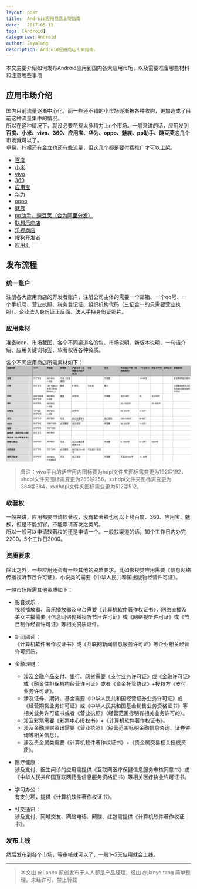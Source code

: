 ```yaml
---
layout: post  
title:  Android应用商店上架指南  
date:   2017-05-12 
tags: [Android]  
categories: Android  
author: JayaTang  
description: Android应用商店上架指南。  
---
```

本文主要介绍如何发布Android应用到国内各大应用市场，以及需要准备哪些材料和注意哪些事项


## 应用市场介绍

国内目前流量逐渐中心化，而一些还不错的小市场逐渐被各种收购，更加造成了目前这种流量集中的情况。  
所以在这种情况下，就没必要花费太多精力上n个市场。一般来讲的话，应用发到**百度、小米、vivo、360、应用宝、华为、oppo、魅族、pp助手、豌豆荚**这几个市场就可以了。  
卓易、柠檬还有金立也还有些流量，但这几个都是要付费推广才可以上架。  

- [百度](http://app.baidu.com)
- [小米](http://dev.xiaomi.com/console/)
- [vivo](https://dev.vivo.com.cn)
- [360](http://dev.360.cn/)
- [应用宝](http://open.qq.com)
- [华为](http://developer.huawei.com/)
- [oppo](http://open.oppomobile.com/newuser/login)
- [魅族](http://open.flyme.cn/)
- [pp助手、豌豆荚（合为阿里分发）](http://open.uc.cn/notice)
- [联想乐商店](http://open.lenovo.com/developer/)
- [乐视商店](http://open.le.com/dev-web/)
- [搜狗开发者](http://zhushou.sogou.com/open/)
- [应用汇](http://dev.appchina.com/dev/index)

## 发布流程

### 统一账户

注册各大应用商店的开发者账户，注册公司主体的需要一个邮箱、一个qq号、一个手机号、营业执照、税务登记证、组织机构代码（三证合一的只需要营业执照）、企业法人身份证正反面、法人手持身份证照片。

### 应用素材

准备icon、市场截图、各个不同渠道名的包、市场说明、新版本说明、一句话介绍、应用关键词标签、软著权等各种资质。  

各个不同应用商店所需素材如下：  
![素材](/assets/img/android-online-guide/01.jpg)  

> 备注：vivo平台的话应用内图标要为hdpi文件夹图标需变更为192@192，xhdpi文件夹图标需变更为256@256，xxhdpi文件夹图标需变更为384@384，xxxhdpi文件夹图标需变更为512@512。

### 软著权

一般来讲，应用都要申请软著权，没有软著权也可以上线百度、360、应用宝、魅族，但是不能加官，不能申请首发之类的。  
所以一般可以申请软著权的还是申请一个。一般找渠道的话，10个工作日内办完2200，5个工作日3000。   

### 资质要求

除此之外，一些应用还会有一些其他的资质要求。比如影视类应用需要《信息网络传播视听节目许可证》，小说类的需要《中华人民共和国出版物经营许可证》。  

一般市场所需其他资质如下：  

- 影音娱乐：  
  视频播放器、音乐播放器及电台需要《计算机软件著作权证书》，网络直播及美女主播需要《信息网络传播视听节目许可证》或《网络视听许可证》或《节目制作经营许可证》等相关资质证件。  

- 新闻阅读：  
  《计算机软件著作权证书》或《互联网新闻信息服务许可证》等企业相关经营许可资质。  

- 金融理财：
  - 涉及金融产品支付、银行、网贷需要《支付业务许可证》或《金融许可证》或《融资性担保机构经营许可证》或者《资金托管协议》+授权方《支付业务许可证》。  
  - 涉及证券、期货、基金需要《中华人民共和国经营证券业务许可证》或《经营期货业务许可证》或《中华人民共和国基金销售业务资格证书》等相关业务许可证书或者《营业执照》（经营范围标明有相关业务许可的）。  
  - 涉及彩票需要《彩票中心授权书》+《计算机软件著作权证书》。  
  - 涉及金融理财资讯需要《营业执照》（经营范围标明金融信息咨询、证券咨询等相关信息）。
  - 涉及贵金属类需要《计算机软件著作权证书》+《贵金属交易相关授权资质》。  

- 医疗健康：  
  涉及支付、医生问诊的应用需提供《互联网医疗保健信息服务审核同意书》或《中华人民共和国互联网药品信息服务资格证书》等相关医疗执业许可证书。  

- 学习办公：  
  有支付项，提供《计算机软件著作权证书》。  

- 社交通讯：  
  涉及支付、同城交友、网络电话、网赚、红包需提供《计算机软件著作权证书》。  

### 发布上线

然后发布到各个市场，等审核就可以了，一般1~5天应用就会上线。  


---

> 本文由 @Laneo 原创发布于人人都是产品经理，经由 @jianye.tang 简单整理。未经许可，禁止转载